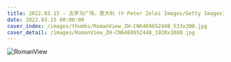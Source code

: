 ```yaml
---
title: 2022.03.15 - 古罗马广场，意大利 (© Peter Zelei Images/Getty Images)
date: 2022.03.15 00:00:00
cover_index: /images/thumbs/RomanView_ZH-CN6469652448_533x300.jpg
cover_detail: /images/RomanView_ZH-CN6469652448_1920x1080.jpg
---
```


![RomanView](/images/RomanView_ZH-CN6469652448_1920x1080.jpg)
